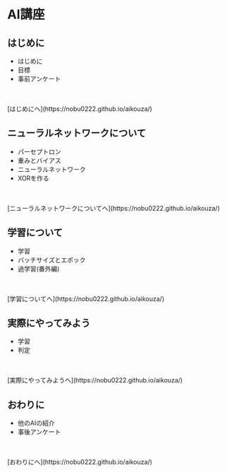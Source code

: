 # AI講座

## はじめに

  - はじめに
  - 目標
  - 事前アンケート
<br>
<br>
[はじめにへ](https://nobu0222.github.io/aikouza/)

## ニューラルネットワークについて

- パーセプトロン
- 重みとバイアス
- ニューラルネットワーク
- XORを作る
<br>
<br>
[ニューラルネットワークについてへ](https://nobu0222.github.io/aikouza/)

## 学習について

- 学習
- バッチサイズとエポック
- 過学習(番外編)
<br>
<br>
[学習についてへ](https://nobu0222.github.io/aikouza/)


## 実際にやってみよう

- 学習
- 判定
<br>
<br>
[実際にやってみようへ](https://nobu0222.github.io/aikouza/)

## おわりに

- 他のAIの紹介
- 事後アンケート
<br>
<br>
[おわりにへ](https://nobu0222.github.io/aikouza/)
